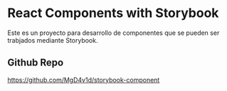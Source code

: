 # React Components with Storybook

Este es un proyecto para desarrollo de componentes que se pueden ser trabjados mediante Storybook.


## Github Repo

https://github.com/MgD4v1d/storybook-component

